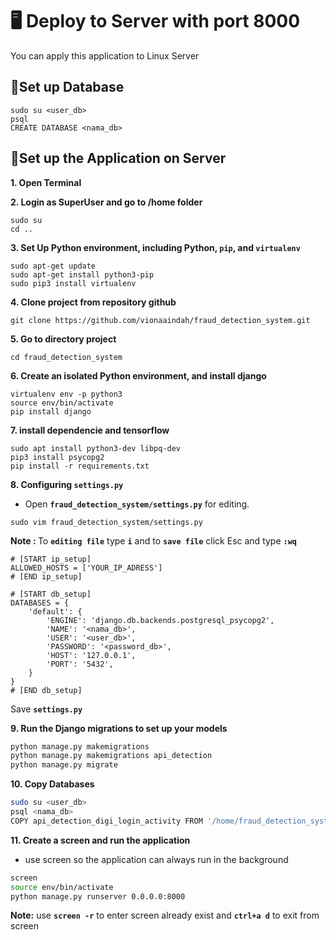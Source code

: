 # 🖥️ Deploy to Server with port 8000

You can apply this application to Linux Server

## 📌Set up Database
```bass
sudo su <user_db>
psql
CREATE DATABASE <nama_db>
```

## 📌Set up the Application on Server

**1. Open Terminal**

**2. Login as SuperUser and go to /home folder**

```bass
sudo su
cd ..
```

**3. Set Up Python environment, including Python, `pip`, and `virtualenv`**

```bass
sudo apt-get update
sudo apt-get install python3-pip
sudo pip3 install virtualenv
```

**4. Clone project from repository github**

```bass
git clone https://github.com/vionaaindah/fraud_detection_system.git
```

**5. Go to directory project**

```bass
cd fraud_detection_system
```

**6. Create an isolated Python environment, and install django**

```bass
virtualenv env -p python3
source env/bin/activate
pip install django
```

**7. install dependencie and tensorflow**

```bass
sudo apt install python3-dev libpq-dev
pip3 install psycopg2
pip install -r requirements.txt
```

**8. Configuring **`settings.py`****

- Open **`fraud_detection_system/settings.py`** for editing.

```bass
sudo vim fraud_detection_system/settings.py
```

<b>Note : </b> To **`editing file`**  type **`i`** and to **`save file`** click Esc and type **`:wq`**

```
# [START ip_setup]
ALLOWED_HOSTS = ['YOUR_IP_ADRESS']
# [END ip_setup]

# [START db_setup]
DATABASES = {
    'default': {
        'ENGINE': 'django.db.backends.postgresql_psycopg2',
        'NAME': '<nama_db>',
        'USER': '<user_db>',
        'PASSWORD': '<password_db>',
        'HOST': '127.0.0.1',
        'PORT': '5432',
    }
}
# [END db_setup]
```

Save **`settings.py`**


**9. Run the Django migrations to set up your models**

```bash
python manage.py makemigrations
python manage.py makemigrations api_detection
python manage.py migrate
```

**10. Copy Databases**
```bash
sudo su <user_db>
psql <nama_db>
COPY api_detection_digi_login_activity FROM '/home/fraud_detection_system/test_db.csv' DELIMITER '|' CSV HEADER;
```

**11. Create a screen and run the application**

- use screen so the application can always run in the background

```bash
screen
source env/bin/activate
python manage.py runserver 0.0.0.0:8000
```

<b>Note:</b> use **`screen -r`** to enter screen already exist and **`ctrl+a d`** to exit from screen
